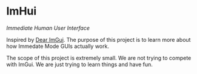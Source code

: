# ImHui

*Immediate Human User Interface*

Inspired by [Dear ImGui](https://github.com/ocornut/imgui). The purpose of this project is to learn more about how Immedate Mode GUIs actually work.

The scope of this project is extremely small. We are not trying to compete with ImGui. We are just trying to learn things and have fun.
